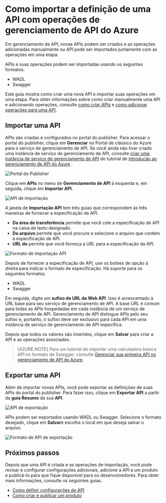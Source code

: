 <properties 
    pageTitle="Conceitos-chave Gerenciamento de API" 
    description="Saiba mais sobre APIs, produtos, funções, grupos e outros conceitos-chave Gerenciamento de API." 
    services="api-management" 
    documentationCenter="" 
    authors="steved0x" 
    manager="erikre" 
    editor=""/>

<tags 
    ms.service="api-management" 
    ms.workload="mobile" 
    ms.tgt_pltfrm="na" 
    ms.devlang="na" 
    ms.topic="article" 
    ms.date="10/25/2016" 
    ms.author="sdanie"/>

# <a name="how-to-import-the-definition-of-an-api-with-operations-in-azure-api-management"></a>Como importar a definição de uma API com operações de gerenciamento de API do Azure

Em gerenciamento de API, novas APIs podem ser criados e as operações adicionadas manualmente ou API pode ser importados juntamente com as operações em uma etapa.

APIs e suas operações podem ser importadas usando os seguintes formatos.

-   WADL
-   Swagger

Este guia mostra como criar uma nova API e importar suas operações em uma etapa. Para obter informações sobre como criar manualmente uma API e adicionando operações, consulte [como criar APIs][] e [como adicionar operações para uma API][].

## <a name="import-api"> </a>Importar uma API

APIs são criadas e configurados no portal do publisher. Para acessar o portal do publisher, clique em **Gerenciar** no Portal de clássico do Azure para o serviço de gerenciamento de API. Se você ainda não tiver criado uma instância de serviço de gerenciamento de API, consulte [criar uma instância de serviço de gerenciamento de API][] do tutorial de [Introdução ao gerenciamento de API do Azure][] .

![Portal do Publisher][api-management-management-console]

Clique em **APIs** no menu de **Gerenciamento de API** à esquerda e, em seguida, clique em **Importar API**.

![API de importação][api-management-import-apis]

A janela de **Importação API** tem três guias que correspondem às três maneiras de fornecer a especificação de API.

-   **Da área de transferência** permite que você cole a especificação de API na caixa de texto designado.
-   **Do arquivo** permite que você procure e selecione o arquivo que contém a especificação de API.
-   **URL do** permite que você forneça a URL para a especificação da API.

![Formato de importação API][api-management-import-api-clipboard]

Depois de fornecer a especificação de API, use os botões de opção à direita para indicar o formato de especificação. Há suporte para os seguintes formatos.

-   WADL
-   Swagger

Em seguida, digite um **sufixo de URL da Web API**. Isso é acrescentado à URL base para seu serviço de gerenciamento de API. A base URL é comum para todas as APIs hospedadas em cada instância de um serviço de gerenciamento de API. Gerenciamento de API distingue APIs pelo seu sufixo e, portanto, o sufixo deve ser exclusivo para cada API em uma instância de serviço de gerenciamento de API específica.

Depois que todos os valores são inseridos, clique em **Salvar** para criar a API e as operações associadas. 

>[AZURE.NOTE] Para um tutorial de importar uma calculadora básica API no formato de Swagger, consulte [Gerenciar sua primeira API no gerenciamento de API do Azure](api-management-get-started.md).

## <a name="export-api"></a> Exportar uma API

Além de importar novas APIs, você pode exportar as definições de suas APIs do portal do publisher. Para fazer isso, clique em **Exportar API** a partir da **guia Resumo** da sua **API**.

![API de exportação][api-management-export-api]

APIs podem ser exportados usando WADL ou Swagger. Selecione o formato desejado, clique em **Salvar**e escolha o local em que deseja salvar o arquivo.

![Formato de API de exportação][api-management-export-api-format]

## <a name="next-steps"> </a>Próximos passos

Depois que uma API é criada e as operações de importação, você pode revisar e configurar configurações adicionais, adicione a API a um produto e publicá-lo para que fique disponível para os desenvolvedores. Para obter mais informações, consulte os seguintes guias.

-   [Como definir configurações de API][]
-   [Como criar e publicar um produto][]




[api-management-management-console]: ./media/api-management-howto-import-api/api-management-management-console.png
[api-management-import-apis]: ./media/api-management-howto-import-api/api-management-api-import-apis.png
[api-management-import-api-clipboard]: ./media/api-management-howto-import-api/api-management-import-api-wizard.png
[api-management-export-api]: ./media/api-management-howto-import-api/api-management-export-api.png
[api-management-export-api-format]: ./media/api-management-howto-import-api/api-management-export-api-format.png

[Import an API]: #import-api
[Export an API]: #export-api
[Configure API settings]: #configure-api-settings
[Next steps]: #next-steps

[Introdução ao gerenciamento de API do Azure]: api-management-get-started.md
[Criar uma instância de serviço de gerenciamento de API]: api-management-get-started.md#create-service-instance

[Como adicionar operações para uma API]: api-management-howto-add-operations.md
[Como criar e publicar um produto]: api-management-howto-add-products.md
[Como criar APIs]: api-management-howto-create-apis.md
[Como definir configurações de API]: api-management-howto-create-apis.md#configure-api-settings
